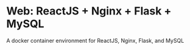 # Web: ReactJS + Nginx + Flask + MySQL
A docker container environment for ReactJS, Nginx, Flask, and MySQL
